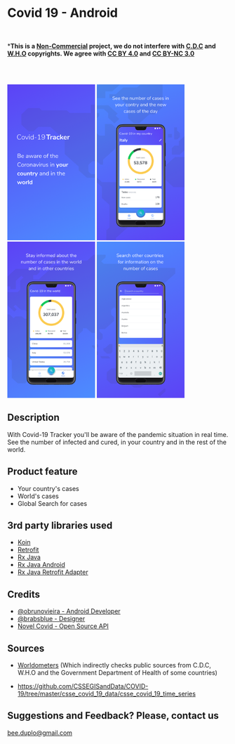 # Covid 19 - Android

<br>

***This is a <ins>Non-Commercial</ins> project, we do not interfere with [C.D.C](https://wwwnc.cdc.gov/eid/page/copyright-and-disclaimers) and [W.H.O](https://www.who.int/about/who-we-are/publishing-policies/copyright) copyrights.  We agree with [CC BY 4.0](https://creativecommons.org/licenses/by/4.0/) and [CC BY-NC 3.0](https://creativecommons.org/licenses/by-nc/3.0/igo/)**

<br>
<br>

<p float="left">
     <img src="prints/image1.png" width="200"/>
     <img src="prints/image2.png" width="200"/>
     <img src="prints/image3.png" width="200"/>
     <img src="prints/image4.png" width="200"/>
</p>

## Description

With Covid-19 Tracker you'll be aware of the pandemic situation in real time. See the number of
infected and cured, in your country and in the rest of the world.

## Product feature
- Your country's cases
- World's cases
- Global Search for cases

## 3rd party libraries used
- [Koin](https://github.com/InsertKoinIO/koin)
- [Retrofit](https://github.com/square/retrofit)
- [Rx Java](https://github.com/ReactiveX/RxJava)
- [Rx Java Android](https://github.com/ReactiveX/RxAndroid)
- [Rx Java Retrofit Adapter](https://github.com/akarnokd/RxJavaRetrofitAdapter)

## Credits
- [@obrunovieira - Android Developer](https://www.linkedin.com/in/obrunovieira/)
- [@brabsblue - Designer](https://www.linkedin.com/in/barbara-schoen/)
- [Novel Covid - Open Source API](https://github.com/NovelCOVID/API)

## Sources
* [Worldometers](https://www.worldometers.info/coronavirus/)
(Which indirectly checks public sources from C.D.C, W.H.O and the Government Department of Health of some countries)

* https://github.com/CSSEGISandData/COVID-19/tree/master/csse_covid_19_data/csse_covid_19_time_series

## Suggestions and Feedback? Please, contact us
bee.duplo@gmail.com
